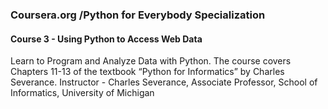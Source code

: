 ### Coursera.org /Python for Everybody Specialization
#### Course 3 - Using Python to Access Web Data


Learn to Program and Analyze Data with Python. The course covers Chapters 11-13 of the textbook “Python for Informatics” by Charles Severance.
Instructor - Charles Severance, Associate Professor, School of Informatics, University of Michigan

